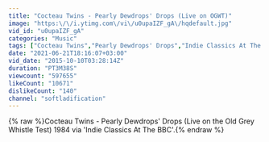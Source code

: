```yaml
---
title: "Cocteau Twins - Pearly Dewdrops' Drops (Live on OGWT)"
image: "https:\/\/i.ytimg.com\/vi\/u0upaIZF_gA\/hqdefault.jpg"
vid_id: "u0upaIZF_gA"
categories: "Music"
tags: ["Cocteau Twins","Pearly Dewdrops' Drops","Indie Classics At The BBC"]
date: "2021-06-21T18:16:07+03:00"
vid_date: "2015-10-10T03:28:14Z"
duration: "PT3M38S"
viewcount: "597655"
likeCount: "10671"
dislikeCount: "140"
channel: "softladification"
---
```

{% raw %}Cocteau Twins - Pearly Dewdrops' Drops (Live on the Old Grey Whistle Test) 1984 via 'Indie Classics At The BBC'.{% endraw %}
